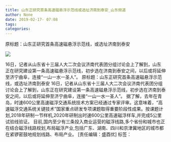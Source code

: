 ```yaml
---
title: 山东正研究首条高速磁悬浮示范线或选址济南到泰安_山东频道
author: None
date: 2019-02-17- 07:08
tags: 
categories: 
---
```

原标题：山东正研究首条高速磁悬浮示范线，或选址济南到泰安
<!-- more -->
                
<img align="center" border="0" src="http://p2.ifengimg.com/a/2016/0810/204c433878d5cf9size1_w16_h16.png" />
                
            
16日，记者从山东省十三届人大二次会议济南代表团分组讨论会上了解到，山东正在研究建设第一条高速磁悬浮示范线，初步选在济南到泰安之间，以后或将延伸至济宁曲阜，连接“一山一水一圣人”。
原标题：山东正研究首条高速磁悬浮示范线，或选址济南到泰安
16日，记者从山东省十三届人大二次会议济南代表团分组讨论会上了解到，山东正在研究建设第一条高速磁悬浮示范线，初步选在济南到泰安之间，以后或将延伸至济宁曲阜，连接“一山一水一圣人”。
据了解，去年在青岛，时速600公里高速磁浮交通系统技术方案已经通过专家评审。这意味着，“高速磁浮交通系统关键技术”国家重点研发专项课题取得重要阶段性成果。按课题计划,2018年研制一节样机,2020年研制出时速600公里高速磁浮样车,并完成5公里试验线验证。
目前,国内至少有三条投入商业运营的磁浮线路,多个省份和城市也正在结合磁浮线路规划,布局磁浮产业,包括广东、湖南、四川和京津冀地区的城市都在紧锣密鼓地规划线路、布局产业。
[责任编辑：盛酉优]
标签：
 
             
